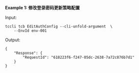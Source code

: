 **Example 1: 修改登录密码更新策略配置**



Input: 

```
tccli tcb EditAuthConfig --cli-unfold-argument  \
    --EnvId env-001
```

Output: 
```
{
    "Response": {
        "RequestId": "618223f6-f247-05dc-2638-7a72c876b7d1"
    }
}
```

